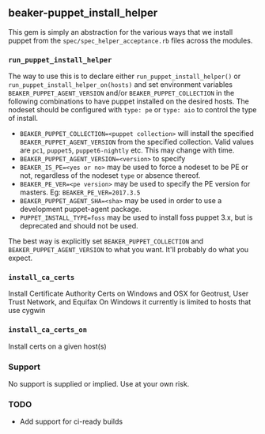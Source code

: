 ## beaker-puppet\_install\_helper

This gem is simply an abstraction for the various ways that we install puppet from the `spec/spec_helper_acceptance.rb` files across the modules.

### `run_puppet_install_helper`

The way to use this is to declare either `run_puppet_install_helper()` or `run_puppet_install_helper_on(hosts)` and set environment variables `BEAKER_PUPPET_AGENT_VERSION` and/or `BEAKER_PUPPET_COLLECTION` in the following combinations to have puppet installed on the desired hosts. The nodeset should be configured with `type: pe` or `type: aio` to control the type of install.

- `BEAKER_PUPPET_COLLECTION=<puppet collection>` will install the specified `BEAKER_PUPPET_AGENT_VERSION` from the specified collection. Valid values are `pc1`, `puppet5`, `puppet6-nightly` etc. This may change with time.
- `BEAKER_PUPPET_AGENT_VERSION=<version>` to specify
- `BEAKER_IS_PE=<yes or no>` may be used to force a nodeset to be PE or not, regardless of the nodeset `type` or absence thereof.
- `BEAKER_PE_VER=<pe version>` may be used to specify the PE version for masters. Eg: `BEAKER_PE_VER=2017.3.5`
- `BEAKER_PUPPET_AGENT_SHA=<sha>` may be used in order to use a development puppet-agent package.
- `PUPPET_INSTALL_TYPE=foss` may be used to install foss puppet 3.x, but is deprecated and should not be used.

The best way is explicitly set `BEAKER_PUPPET_COLLECTION` and `BEAKER_PUPPET_AGENT_VERSION` to what you want. It'll probably do what you expect.

### `install_ca_certs`

Install Certificate Authority Certs on Windows and OSX for Geotrust, User Trust Network, and Equifax
On Windows it currently is limited to hosts that use cygwin

### `install_ca_certs_on`

Install certs on a given host(s)

### Support

No support is supplied or implied. Use at your own risk.

### TODO
- Add support for ci-ready builds
